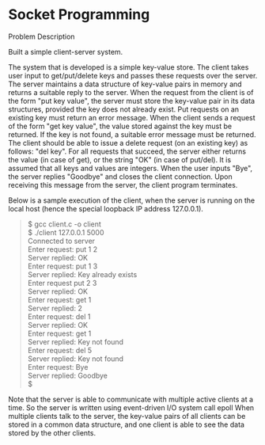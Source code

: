 # Socket Programming

Problem Description

Built a simple client-server system. 

The system that is developed is a simple key-value store. The client takes user input to get/put/delete keys and passes these requests over the server. The server maintains a data structure of key-value pairs in memory and returns a suitable reply to the server. When the request from the client is of the form "put key value", the server must store the key-value pair in its data structures, provided the key does not already exist. Put requests on an existing key must return an error message. When the client sends a request of the form "get key value", the value stored against the key must be returned. If the key is not found, a suitable error message must be returned. The client should be able to issue a delete request (on an existing key) as follows: "del key". For all requests that succeed, the server either returns the value (in case of get), or the string "OK" (in case of put/del). It is assumed that all keys and values are integers. When the user inputs "Bye", the server replies "Goodbye" and closes the client connection. Upon receiving this message from the server, the client program terminates.

Below is a sample execution of the client, when the server is running on the local host (hence the special loopback IP address 127.0.0.1).

>$ gcc client.c -o client  
>$ ./client 127.0.0.1 5000  
>Connected to server  
>Enter request: put 1 2  
>Server replied: OK  
>Enter request: put 1 3  
>Server replied: Key already exists  
>Enter request put 2 3  
>Server replied: OK  
>Enter request: get 1  
>Server replied: 2  
>Enter request: del 1  
>Server replied: OK  
>Enter request: get 1  
>Server replied: Key not found  
>Enter request: del 5  
>Server replied: Key not found  
>Enter request: Bye  
>Server replied: Goodbye  
>$  

Note that the server is able to communicate with multiple active clients at a time. So the server is written using event-driven I/O system call epoll
When multiple clients talk to the server, the key-value pairs of all clients can be stored in a common data structure, and one client is able to see the data stored by the other clients.